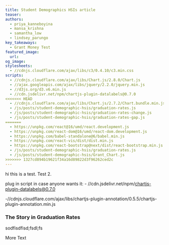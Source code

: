 ```yaml
---
title: Student Demographics HSIs article
teaser: 
authors: 
  - priya_kanneboyina
  - mansa_krishna
  - samantha_low
  - lindsey_parungo
key_takeaways:
  - Grant Money Test
featured_image:
  url: 
og_image: 
stylesheets:
  - //cdnjs.cloudflare.com/ajax/libs/c3/0.4.10/c3.min.css
scripts:
  - //cdnjs.cloudflare.com/ajax/libs/Chart.js/2.8.0/Chart.js
  - //ajax.googleapis.com/ajax/libs/jquery/2.2.0/jquery.min.js
  - //d3js.org/d3.v6.min.js
  - //cdn.jsdelivr.net/npm/chartjs-plugin-datalabels@0.7.0
<<<<<<< HEAD
  - //cdnjs.cloudflare.com/ajax/libs/Chart.js/2.7.2/Chart.bundle.min.js
  - /js/posts/student-demographic-hsis/graduation-rates.js 
  - /js/posts/student-demographic-hsis/graduation-rates-change.js
  - /js/posts/student-demographic-hsis/graduation-rates-gap.js
=======
  - https://unpkg.com/react@16/umd/react.development.js
  - https://unpkg.com/react-dom@16/umd/react-dom.development.js
  - https://unpkg.com/babel-standalone@6/babel.min.js
  - https://unpkg.com/react-vis/dist/dist.min.js
  - https://unpkg.com/react-bootstrap@next/dist/react-bootstrap.min.js
  - /js/posts/student-demographic-hsis/graduation-rates.js
  - /js/posts/student-demographic-hsis/Grant_Chart.js
>>>>>>> 1327cd894b19621f34a16d89822d3f96262ced2c
---
```

hi this is a test. Test 2.

plug in script in case anyone wants it:  - //cdn.jsdelivr.net/npm/chartjs-plugin-datalabels@0.7.0

 -//cdnjs.cloudflare.com/ajax/libs/chartjs-plugin-annotation/0.5.5/chartjs-plugin-annotation.min.js

### The Story in Graduation Rates
<div id="chartContainer1">
  <canvas id="grad-rate-line"></canvas>
</div>

<div id="chartContainer2">
  <canvas id="grad-rate-change"></canvas>
  <canvas id="LineWithLine1" width="600" height="400"></canvas>
</div>

<div id="chartContainer3">
  <canvas id="grad-rate-gap"></canvas>
</div>


sodfisdfisd;fsdl;fs


<div id="Grant-Chart"></div>

More Text

